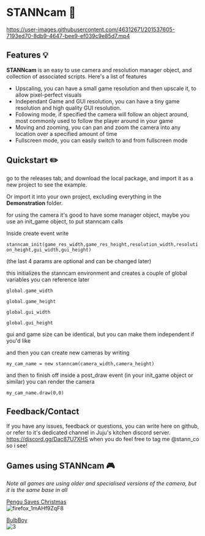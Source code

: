 # STANNcam 🎥

https://user-images.githubusercontent.com/46312671/201537605-7193ed70-8db9-4647-bee9-ef039c9e85d7.mp4

## Features 💡

**STANNcam** is an easy to use camera and resolution manager object, and collection of associated scripts. Here's a list of features
- Upscaling, you can have a small game resolution and then upscale it, to allow pixel-perfect visuals
- Independant Game and GUI resolution, you can have a tiny game resolution and high quality GUI resolution.
- Following mode, if specified the camera will follow an object around, most commonly used to follow the player around in your game
- Moving and zooming, you can pan and zoom the camera into any location over a specified amount of time
- Fullscreen mode, you can easily switch to and from fullscreen mode

## Quickstart ✏️
go to the releases tab, and download the local package, and import it as a new project to see the example.

Or import it into your own project, excluding everything in the **Demonstration** folder. 

for using the camera it's good to have some manager object, maybe you use an init_game object, to put stanncam calls

Inside  create event write

``stanncam_init(game_res_width,game_res_height,resolution_width,resolution_height,gui_width,gui_height)``

(the last 4 params are optional and can be changed later)

this initializes the stanncam environment and creates a couple of global variables you can reference later

``global.game_width``

``global.game_height``

``global.gui_width``

``global.gui_height``

gui and game size can be identical, but you can make them independent if you'd like

and then you can create new cameras by writing

``my_cam_name = new stanncam(camera_width,camera_height)``

and then to finish off inside a post_draw event (in your init_game object or similar) you can render the camera

``my_cam_name.draw(0,0)``

## Feedback/Contact
If you have any issues, feedback or questions, you can write here on github,  
or refer to it's dedicated channel in Juju's kitchen discord server. 
https://discord.gg/Dac87U7XHS when you do feel free to tag me @stann_co so i see!

## Games using STANNcam 🎮
*Note all games are using older and specialised versions of the camera, but it is the same base in all*

[Pengu Saves Christmas](https://www.newgrounds.com/portal/view/825562)  
![firefox_1mAHf9ZqF8](https://user-images.githubusercontent.com/46312671/201538574-63a003b3-c2c2-4c8a-a7c0-f7149eafb7fa.png)

[BulbBoy](https://www.newgrounds.com/portal/view/837076)  
![3](https://user-images.githubusercontent.com/46312671/201538643-c079809f-d15e-481b-a0de-8363105f5727.png)

